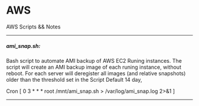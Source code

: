 AWS
===
AWS Scripts && Notes

----------------------

##### ami_snap.sh: 

Bash script to automate AMI backup of AWS EC2 Runing instances.
The script will create an AMI backup image of each runing instance, without reboot.
For each server will deregister all images (and relative snapshots) older than the threshold set in the Script Default 14 day,

Cron [ 0 3 * * *			root			/mnt/ami_snap.sh > /var/log/ami_snap.log 2>&1 ]

----------------------
